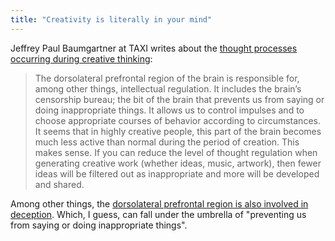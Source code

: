 ```yaml
---
title: "Creativity is literally in your mind"
---
```


Jeffrey Paul Baumgartner at TAXI writes about the [thought processes occurring during creative thinking](http://designtaxi.com/news/355285/Characteristics-Of-Highly-Creative-People)[](http://designtaxi.com/news/355285/Characteristics-Of-Highly-Creative-People):

> The dorsolateral prefrontal region of the brain is responsible  for, among other things, intellectual regulation. It includes the  brain’s censorship bureau; the bit of the brain that prevents us from  saying or doing inappropriate things. It allows us to control impulses  and to choose appropriate courses of behavior according to  circumstances. It seems that in highly creative people, this part of the  brain becomes much less active than normal during the period of  creation. This makes sense. If you can reduce the level of thought  regulation when generating creative work (whether ideas, music,  artwork), then fewer ideas will be filtered out as inappropriate and  more will be developed and shared.

Among other things, the [dorsolateral prefrontal region is also involved in deception](http://www.newscientist.com/article/mg21128284.400-powerful-magnets-hamper-our-ability-to-lie.html). Which, I guess, can fall under the umbrella of "preventing us from saying or doing inappropriate things". 
